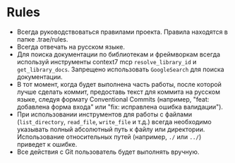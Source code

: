 # Rules

- Всегда руководствоваться правилами проекта. Правила находятся в папке .trae/rules.
- Всегда отвечать на русском языке.
- Для поиска документации по библиотекам и фреймворкам всегда используй инструменты context7 mcp `resolve_library_id` и `get_library_docs`. Запрещено использовать `GoogleSearch` для поиска документации.
- В тот момент, когда будет выполнена часть работы, после которой лучше сделать коммит, предоставь текст для коммита на русском языке, следуя формату Conventional Commits (например, "feat: добавлена форма входа" или "fix: исправлена ошибка валидации").
- При использовании инструментов для работы с файлами (`list_directory`, `read_file`, `write_file` и т.д.) всегда необходимо указывать полный абсолютный путь к файлу или директории. Использование относительных путей (например, `./` или `../`) приведет к ошибке.
- Все действия с Git пользователь будет выполнять вручную.
